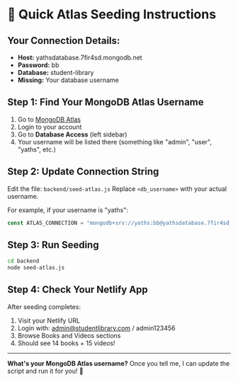 # 🚀 Quick Atlas Seeding Instructions

## Your Connection Details:
- **Host:** yathsdatabase.7fir4sd.mongodb.net
- **Password:** bb
- **Database:** student-library
- **Missing:** Your database username

## Step 1: Find Your MongoDB Atlas Username

1. Go to [MongoDB Atlas](https://cloud.mongodb.com/)
2. Login to your account  
3. Go to **Database Access** (left sidebar)
4. Your username will be listed there (something like "admin", "user", "yaths", etc.)

## Step 2: Update Connection String

Edit the file: `backend/seed-atlas.js`
Replace `<db_username>` with your actual username.

For example, if your username is "yaths":
```javascript
const ATLAS_CONNECTION = "mongodb+srv://yaths:bb@yathsdatabase.7fir4sd.mongodb.net/student-library?retryWrites=true&w=majority&appName=YATHSDATABASE";
```

## Step 3: Run Seeding

```bash
cd backend
node seed-atlas.js
```

## Step 4: Check Your Netlify App

After seeding completes:
1. Visit your Netlify URL
2. Login with: admin@studentlibrary.com / admin123456  
3. Browse Books and Videos sections
4. Should see 14 books + 15 videos!

---

**What's your MongoDB Atlas username?** Once you tell me, I can update the script and run it for you! 🎯
